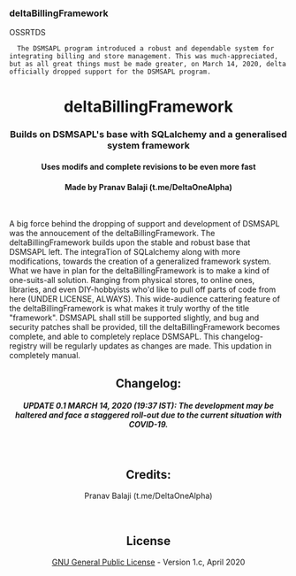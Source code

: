 ### deltaBillingFramework


OSSRTDS
      
      The DSMSAPL program introduced a robust and dependable system for integrating billing and store management. This was much-appreciated, but as all great things must be made greater, on March 14, 2020, delta officially dropped support for the DSMSAPL program.
<h1 align="center">deltaBillingFramework</h1>
<h3 align="center">Builds on DSMSAPL's base with SQLalchemy and a generalised system framework</h3>
<h4 align="center">Uses modifs and complete revisions to be even more fast</h4>
<h4 align="center">Made by Pranav Balaji (t.me/DeltaOneAlpha)</h4>
<p align="center">&nbsp;</p>


A big force behind the dropping of support and development of DSMSAPL was the annoucement of the deltaBillingFramework.
The deltaBillingFramework builds upon the stable and robust base that DSMSAPL left. The integraTion of SQLalchemy along with more modifications, towards the creation of a generalized framework system. What we have in plan for the deltaBillingFramework is to make a kind of one-suits-all solution. Ranging from physical stores, to online ones, libraries, and even DIY-hobbyists who'd like to pull off parts of code from here (UNDER LICENSE, ALWAYS). This wide-audience cattering feature of the deltaBillingFramework is what makes it truly worthy of the title "framework".
DSMSAPL shall still be supported slightly, and bug and security patches shall be provided, till the deltaBillingFramework becomes complete, and able to completely replace DSMSAPL.
This changelog-registry will be regularly updates as changes are made. This updation in completely manual.


<h2 align="center">Changelog:</h2>
<h5 align="center">UPDATE 0.1 MARCH 14, 2020 (19:37 IST): The development may be haltered and face a staggered roll-out due to the current situation with COVID-19.</h5>
<p align="center">&nbsp;</p>
<h2 align="center">Credits:</h2>
<p align="center">Pranav Balaji (t.me/DeltaOneAlpha)</p>
<p align="center">&nbsp;</p>
<h2 align="center">License</h2>
<p align="center"><a href="https://github.com/deltaonealpha/deltaBillingFramework/blob/master/LICENSE">GNU General Public License</a> - Version 1.c, April 2020</p>
